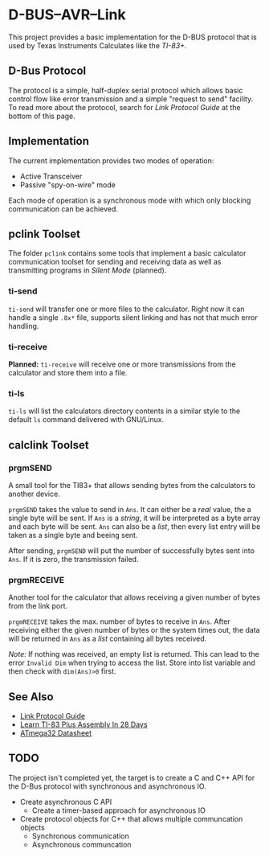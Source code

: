 # D-BUS–AVR–Link

This project provides a basic implementation for the D-BUS protocol
that is used by Texas Instruments Calculates like the *TI-83+*.

## D-Bus Protocol

The protocol is a simple, half-duplex serial protocol which allows
basic control flow like error transmission and a simple "request to send"
facility. To read more about the protocol, search for *Link Protocol Guide*
at the bottom of this page.

## Implementation
The current implementation provides two modes of operation:

- Active Transceiver
- Passive "spy-on-wire" mode

Each mode of operation is a synchronous mode with which only blocking
communication can be achieved.

## pclink Toolset
The folder `pclink` contains some tools that implement a basic
calculator communication toolset for sending and receiving data
as well as transmitting programs in *Silent Mode* (planned).

### ti-send
`ti-send` will transfer one or more files to the calculator. Right now it can
handle a single `.8x*` file, supports silent linking and has not that much
error handling.

### ti-receive
**Planned:** `ti-receive` will receive one or more transmissions from the
calculator and store them into a file.

### ti-ls
`ti-ls` will list the calculators directory contents in a similar style to
the default `ls` command delivered with GNU/Linux.

## calclink Toolset

### prgmSEND
A small tool for the TI83+ that allows sending bytes from the calculators to
another device.

`prgmSEND` takes the value to send in `Ans`. It can either be a *real* value,
the a single byte will be sent. If `Ans` is a *string*, it will be interpreted
as a byte array and each byte will be sent. `Ans` can also be a *list*, then every
list entry will be taken as a single byte and beeing sent.

After sending, `prgmSEND` will put the number of successfully bytes sent into `Ans`.
If it is zero, the transmission failed.

### prgmRECEIVE

Another tool for the calculator that allows receiving a given number of bytes from the
link port.

`prgmRECEIVE` takes the max. number of bytes to receive in `Ans`. After receiving
either the given number of bytes or the system times out, the data will be returned in
`Ans` as a *list* containing all bytes received.

*Note:* If nothing was received, an empty list is returned. This can lead to the error
`Invalid Dim` when trying to access the list. Store into list variable and then check with
`dim(Ans)>0` first.

## See Also

- [Link Protocol Guide](http://merthsoft.com/linkguide/index.html)
- [Learn TI-83 Plus Assembly In 28 Days](http://tutorials.eeems.ca/ASMin28Days/welcome.html)
- [ATmega32 Datasheet](http://www.atmel.com/Images/doc2503.pdf)

## TODO
The project isn't completed yet, the target is to create a C and C++ API
for the D-Bus protocol with synchronous and asynchronous IO.

- Create asynchronous C API
	- Create a timer-based approach for asynchronous IO
- Create protocol objects for C++ that allows multiple communcation objects
	- Synchronous communication
	- Asynchronous communcation